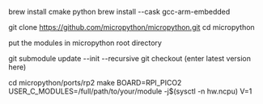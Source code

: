 brew install cmake python
brew install --cask gcc-arm-embedded

git clone https://github.com/micropython/micropython.git
cd micropython

put the modules in micropython root directory

git submodule update --init --recursive
git checkout (enter latest version here)

cd micropython/ports/rp2
make BOARD=RPI_PICO2 USER_C_MODULES=/full/path/to/your/module -j$(sysctl -n hw.ncpu) V=1
